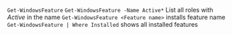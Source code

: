 `Get-WindowsFeature`
`Get-WindowsFeature -Name Active*` List all roles with _Active_ in the name
`Get-WindowsFeature <Feature name>` installs feature name
`Get-WindowsFeature | Where Installed` shows all installed features